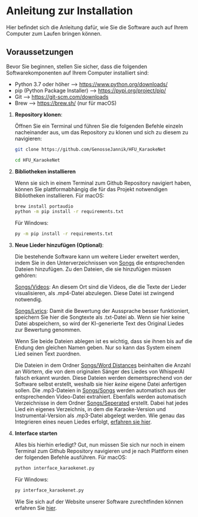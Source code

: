 # Anleitung zur Installation

Hier befindet sich die Anleitung dafür, wie Sie die Software auch auf Ihrem Computer zum Laufen bringen können.

## Voraussetzungen

Bevor Sie beginnen, stellen Sie sicher, dass die folgenden Softwarekomponenten auf Ihrem Computer installiert sind:

- Python 3.7 oder höher --> https://www.python.org/downloads/
- pip (Python Package Installer) --> https://pypi.org/project/pip/
- Git --> https://git-scm.com/downloads
- Brew --> https://brew.sh/ (nur für macOS)


1. **Repository klonen**:

   Öffnen Sie ein Terminal und führen Sie die folgenden Befehle einzeln nacheinander aus, um das Repository zu klonen und sich zu diesem zu navigieren:

   ```sh
   git clone https://github.com/GenosseJannik/HFU_KaraokeNet
   
   cd HFU_KaraokeNet
   ```
   
2. **Bibliotheken installieren**

   Wenn sie sich in einem Terminal zum Github Repository navigiert haben, können Sie plattformabhängig die für das Projekt notwendigen Bibliotheken installieren.
   Für macOS:
   ```sh
   brew install portaudio
   python -m pip install -r requirements.txt
   ```

   Für Windows:
    ```sh
   py -m pip install -r requirements.txt
   ```
   
4. **Neue Lieder hinzufügen (Optional)**:

   Die bestehende Software kann um weitere Lieder erweitert werden, indem Sie in den Unterverzeichnissen von [Songs](./Songs) die entsprechenden Dateien hinzufügen.
   Zu den Dateien, die sie hinzufügen müssen gehören:

   [Songs/Videos](./Songs/Videos): An diesem Ort sind die Videos, die die Texte der Lieder visualisieren, als .mp4-Datei abzulegen. Diese Datei ist zwingend notwendig.

   [Songs/Lyrics](./Songs/Lyrics): Damit die Bewertung der Aussprache besser funktioniert, speichern Sie hier die Songtexte als .txt-Datei ab. Wenn sie hier keine Datei abspeichern,
   so wird der KI-generierte Text des Original Liedes zur Bewertung genommen.

   Wenn Sie beide Dateien ablegen ist es wichtig, dass sie ihnen bis auf die Endung den gleichen Namen geben. Nur so kann das System einem Lied seinen Text zuordnen.

   Die Dateien in dem Ordner [Songs/Word Distances](./Songs/Word_Distances) beinhalten die Anzahl an Wörtern, die von dem originalen Sänger des Liedes von WhisperAI falsch erkannt wurden.
   Diese Dateien werden dementsprechend von der Software selbst erstellt, weshalb sie hier *keine* eigene Datei anfertigen sollen. Die .mp3-Dateien in
   [Songs/Songs](./Songs/Songs) werden automatisch aus der entsprechenden Video-Datei extrahiert. Ebenfalls werden automatisch Verzeichnisse in dem Ordner [Songs/Seperated](./Songs/Separated/mdx_q) erstellt. Dabei hat jedes Lied ein eigenes Verzeichnis, in dem die Karaoke-Version und Instrumental-Version als .mp3-Datei abgelegt werden.
  Wie genau das Integrieren eines neuen Liedes erfolgt, [erfahren sie hier](https://github.com/GenosseJannik/HFU_KaraokeNet/blob/main/song.py#L101-L108).



4. **Interface starten**

   Alles bis hierhin erledigt? Gut, nun müssen Sie sich nur noch in einem Terminal zum Github Repository navigieren und je nach Plattform einen der folgenden Befehle ausführen.
   Für macOS:
   ```sh
   python interface_karaokenet.py
   ```
   Für Windows:
    ```sh
   py interface_karaokenet.py
   ```

   Wie Sie sich auf der Website unserer Software zurechtfinden können erfahren Sie [hier](./README.md).
